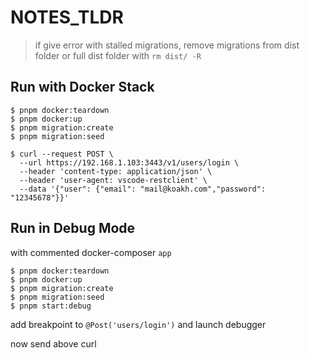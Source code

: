 # NOTES_TLDR

> if give error with stalled migrations, remove migrations from dist folder or full dist folder with `rm dist/ -R`

## Run with Docker Stack

```shell
$ pnpm docker:teardown
$ pnpm docker:up
$ pnpm migration:create
$ pnpm migration:seed

$ curl --request POST \
  --url https://192.168.1.103:3443/v1/users/login \
  --header 'content-type: application/json' \
  --header 'user-agent: vscode-restclient' \
  --data '{"user": {"email": "mail@koakh.com","password": "12345678"}}'
```

## Run in Debug Mode

with commented docker-composer `app`

```shell
$ pnpm docker:teardown
$ pnpm docker:up
$ pnpm migration:create
$ pnpm migration:seed
$ pnpm start:debug
```

add breakpoint to `@Post('users/login')` and launch debugger

now send above curl